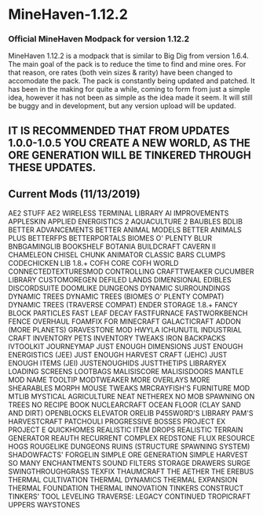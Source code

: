 # MineHaven-1.12.2
### Official MineHaven Modpack for version 1.12.2

MineHaven 1.12.2 is a modpack that is similar to Big Dig from version 1.6.4. The main goal of the pack is to reduce the time to find and mine ores.
For that reason, ore rates (both vein sizes & rarity) have been changed to accomodate the pack. The pack is constantly being updated and patched. It has been in the making for quite a while, coming to form from just a simple idea, however it has not been as simple as the idea made it seem. It will still be buggy and in development, but any version upload will be updated. 

## IT IS RECOMMENDED THAT FROM UPDATES 1.0.0-1.0.5 YOU CREATE A NEW WORLD, AS THE ORE GENERATION WILL BE TINKERED THROUGH THESE UPDATES.

## Current Mods (11/13/2019)
AE2 STUFF
AE2 WIRELESS TERMINAL LIBRARY
AI IMPROVEMENTS
APPLESKIN
APPLIED ENERGISTICS 2
AQUACULTURE 2
BAUBLES
BDLIB
BETTER ADVANCEMENTS
BETTER ANIMAL MODELS
BETTER ANIMALS PLUS
BETTERFPS
BETTERPORTALS
BIOMES O' PLENTY
BLUR
BNBGAMINGLIB
BOOKSHELF
BOTANIA
BUILDCRAFT
CAVERN II
CHAMELEON
CHISEL
CHUNK ANIMATOR
CLASSIC BARS
CLUMPS
CODECHICKEN LIB 1.8.+
COFH CORE
COFH WORLD
CONNECTEDTEXTURESMOD
CONTROLLING
CRAFTTWEAKER
CUCUMBER LIBRARY
CUSTOMOREGEN
DEFILED LANDS
DIMENSIONAL EDIBLES
DISCORDSUITE
DOOMLIKE DUNGEONS
DYNAMIC SURROUNDINGS
DYNAMIC TREES
DYNAMIC TREES (BIOMES O' PLENTY COMPAT)
DYNAMIC TREES (TRAVERSE COMPAT)
ENDER STORAGE 1.8.+
FANCY BLOCK PARTICLES
FAST LEAF DECAY
FASTFURNACE
FASTWORKBENCH
FENCE OVERHAUL
FOAMFIX FOR MINECRAFT
GALACTICRAFT ADDON (MORE PLANETS)
GRAVESTONE MOD
HWYLA
ICHUNUTIL
INDUSTRIAL CRAFT
INVENTORY PETS
INVENTORY TWEAKS
IRON BACKPACKS
IVTOOLKIT
JOURNEYMAP
JUST ENOUGH DIMENSIONS
JUST ENOUGH ENERGISTICS (JEE)
JUST ENOUGH HARVEST CRAFT (JEHC)
JUST ENOUGH ITEMS (JEI)
JUSTENOUGHIDS
JUSTTHETIPS
LIBRARYEX
LOADING SCREENS
LOOTBAGS
MALISISCORE
MALISISDOORS
MANTLE
MOD NAME TOOLTIP
MODTWEAKER
MORE OVERLAYS
MORE SHEARABLES
MORPH
MOUSE TWEAKS
MRCRAYFISH'S FURNITURE MOD
MTLIB
MYSTICAL AGRICULTURE
NEAT
NETHEREX
NO MOB SPAWNING ON TREES
NO RECIPE BOOK
NUCLEARCRAFT
OCEAN FLOOR (CLAY SAND AND DIRT)
OPENBLOCKS ELEVATOR
ORELIB
P455W0RD'S LIBRARY
PAM'S HARVESTCRAFT
PATCHOULI
PROGRESSIVE BOSSES
PROJECT EX
PROJECT E
QUICKHOMES
REALISTIC ITEM DROPS
REALISTIC TERRAIN GENERATOR
REAUTH
RECURRENT COMPLEX
REDSTONE FLUX
RESOURCE HOGS
ROUGELIKE DUNGEONS
RUINS (STRUCTURE SPAWNING SYSTEM)
SHADOWFACTS' FORGELIN
SIMPLE ORE GENERATION
SIMPLE HARVEST
SO MANY ENCHANTMENTS
SOUND FILTERS
STORAGE DRAWERS
SURGE
SWINGTHROUGHGRASS
TEXFIX
THAUMCRAFT
THE AETHER
THE EREBUS
THERMAL CULTIVATION
THERMAL DYNAMICS
THERMAL EXPANSION
THERMAL FOUNDATION
THERMAL INNOVATION
TINKERS CONSTRUCT
TINKERS' TOOL LEVELING
TRAVERSE: LEGACY CONTINUED
TROPICRAFT
UPPERS
WAYSTONES
